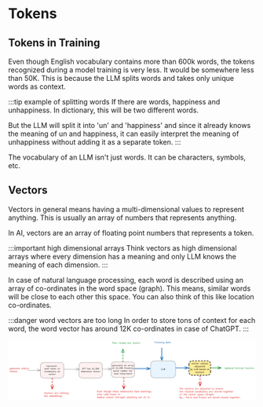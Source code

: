 # Tokens

## Tokens in Training

Even though English vocabulary contains more than 600k words, the tokens recognized during a model training is very less.
It would be somewhere less than 50K. This is because the LLM splits words and takes only unique words as context.

:::tip example of splitting words
If there are words, happiness and unhappiness. In dictionary, this will be two different words.

But the LLM will split it into 'un' and 'happiness' and since it already knows the meaning of un and happiness,
it can easily interpret the meaning of unhappiness without adding it as a separate token.
:::

The vocabulary of an LLM isn't just words. It can be characters, symbols, etc.

## Vectors

Vectors in general means having a multi-dimensional values to represent anything.
This is usually an array of numbers that represents anything.

In AI, vectors are an array of floating point numbers that represents a token.

:::important high dimensional arrays
Think vectors as high dimensional arrays where every dimension has a meaning and only LLM knows the meaning of each dimension.
:::

In case of natural language processing, each word is described using an array of co-ordinates in the word space (graph).
This means, similar words will be close to each other this space.
You can also think of this like location co-ordinates.

:::danger word vectors are too long
In order to store tons of context for each word, the word vector has around 12K co-ordinates in case of ChatGPT.
:::

![input-tokens](../../static/img/input-tokens.excalidraw.png)
